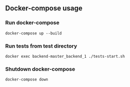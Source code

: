 ## Docker-compose usage

### Run docker-compose
`docker-compose up --build
`
### Run tests from test directory
`docker exec backend-master_backend_1 ./tests-start.sh`

### Shutdown docker-compose
`docker-compose down`
